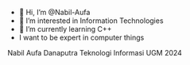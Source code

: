 - 👋 Hi, I’m @Nabil-Aufa
- 👀 I’m interested in Information Technologies
- 🌱 I’m currently learning C++
- I want to be expert in computer things

Nabil Aufa Danaputra 
Teknologi Informasi UGM 2024

<!---
Nabil-Aufa/Nabil-Aufa is a ✨ special ✨ repository because its `README.md` (this file) appears on your GitHub profile.
You can click the Preview link to take a look at your changes.
--->
